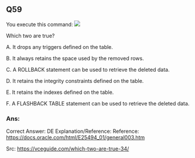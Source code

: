 ## Q59

You execute this command:
![](img/i059-1.png)

Which two are true?

A. It drops any triggers defined on the table.

B. It always retains the space used by the removed rows.

C. A ROLLBACK statement can be used to retrieve the deleted data.

D. It retains the integrity constraints defined on the table.

E. It retains the indexes defined on the table.

F. A FLASHBACK TABLE statement can be used to retrieve the deleted data.

### Ans: 

Correct Answer: DE
Explanation/Reference:
Reference: https://docs.oracle.com/html/E25494_01/general003.htm

Src: https://vceguide.com/which-two-are-true-34/
